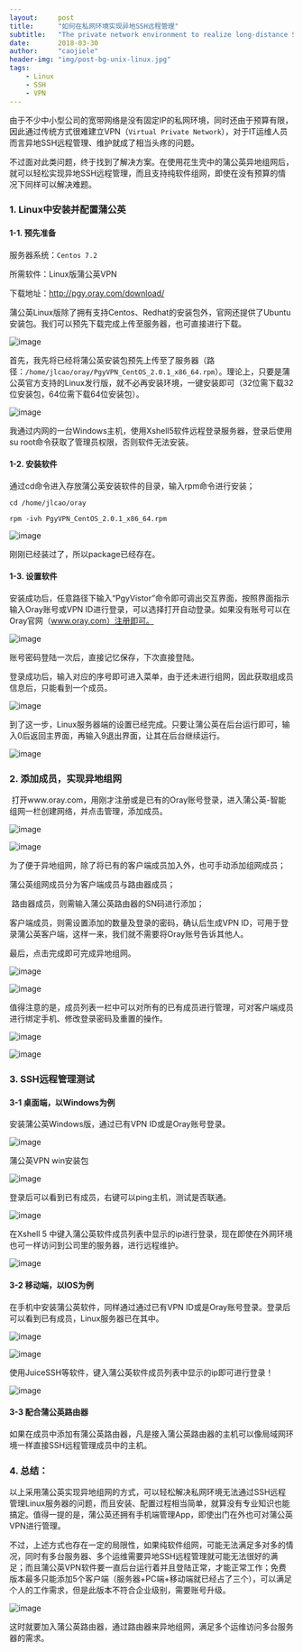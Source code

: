 ```yaml
---
layout:     post
title:      "如何在私网环境实现异地SSH远程管理"
subtitle:   "The private network environment to realize long-distance SSH remote management."
date:       2018-03-30
author:     "caojiele"
header-img: "img/post-bg-unix-linux.jpg"
tags:
    - Linux
    - SSH
    - VPN
---
```


由于不少中小型公司的宽带网络是没有固定IP的私网环境，同时还由于预算有限，因此通过传统方式很难建立VPN（`Virtual Private Network`），对于IT运维人员而言异地SSH远程管理、维护就成了相当头疼的问题。 

不过面对此类问题，终于找到了解决方案。在使用花生壳中的蒲公英异地组网后，就可以轻松实现异地SSH远程管理，而且支持纯软件组网，即使在没有预算的情况下同样可以解决难题。

### 1. Linux中安装并配置蒲公英

#### 1-1. 预先准备

服务器系统：`Centos 7.2`

所需软件：Linux版蒲公英VPN

下载地址：http://pgy.oray.com/download/

蒲公英Linux版除了拥有支持Centos、Redhat的安装包外，官网还提供了Ubuntu安装包。我们可以预先下载完成上传至服务器，也可直接进行下载。

![image](http://upload-images.jianshu.io/upload_images/6039661-1098da0577d488e0?imageMogr2/auto-orient/strip%7CimageView2/2/w/1240)

首先，我先将已经将蒲公英安装包预先上传至了服务器（路径：`/home/jlcao/oray/PgyVPN_CentOS_2.0.1_x86_64.rpm`）。理论上，只要是蒲公英官方支持的Linux发行版，就不必再安装环境，一键安装即可（32位需下载32位安装包，64位需下载64位安装包）。

![image](http://upload-images.jianshu.io/upload_images/6039661-374b3705e200763f?imageMogr2/auto-orient/strip%7CimageView2/2/w/1240)

我通过内网的一台Windows主机，使用Xshell5软件远程登录服务器，登录后使用su root命令获取了管理员权限，否则软件无法安装。

#### 1-2. 安装软件

通过cd命令进入存放蒲公英安装软件的目录，输入rpm命令进行安装；

`cd /home/jlcao/oray`

`rpm -ivh PgyVPN_CentOS_2.0.1_x86_64.rpm`

![image](http://upload-images.jianshu.io/upload_images/6039661-dbf4f59b4637f888?imageMogr2/auto-orient/strip%7CimageView2/2/w/1240)

刚刚已经装过了，所以package已经存在。

#### 1-3. 设置软件

安装成功后，任意路径下输入“PgyVistor”命令即可调出交互界面，按照界面指示输入Oray账号或VPN ID进行登录，可以选择打开自动登录。如果没有账号可以在Oray官网（www.oray.com）注册即可。

![image](http://upload-images.jianshu.io/upload_images/6039661-3f399ee0c362ec22?imageMogr2/auto-orient/strip%7CimageView2/2/w/1240)

账号密码登陆一次后，直接记忆保存，下次直接登陆。

登录成功后，输入对应的序号即可进入菜单，由于还未进行组网，因此获取组成员信息后，只能看到一个成员。

![image](http://upload-images.jianshu.io/upload_images/6039661-7038a0dad7ee56c9?imageMogr2/auto-orient/strip%7CimageView2/2/w/1240)

到了这一步，Linux服务器端的设置已经完成。只要让蒲公英在后台运行即可，输入0后返回主界面，再输入9退出界面，让其在后台继续运行。

![image](http://upload-images.jianshu.io/upload_images/6039661-e34527a91fd81e91?imageMogr2/auto-orient/strip%7CimageView2/2/w/1240)

### 2. 添加成员，实现异地组网

 打开www.oray.com，用刚才注册或是已有的Oray账号登录，进入蒲公英-智能组网一栏创建网络，并点击管理，添加成员。

![image](http://upload-images.jianshu.io/upload_images/6039661-780db91d55fddd1b?imageMogr2/auto-orient/strip%7CimageView2/2/w/1240)

![image](http://upload-images.jianshu.io/upload_images/6039661-90294dbf2ba066b6?imageMogr2/auto-orient/strip%7CimageView2/2/w/1240)

为了便于异地组网，除了将已有的客户端成员加入外，也可手动添加组网成员；

蒲公英组网成员分为客户端成员与路由器成员；

 路由器成员，则需输入蒲公英路由器的SN码进行添加；

客户端成员，则需设置添加的数量及登录的密码，确认后生成VPN ID，可用于登录蒲公英客户端，这样一来，我们就不需要将Oray账号告诉其他人。

最后，点击完成即可完成异地组网。

![image](http://upload-images.jianshu.io/upload_images/6039661-90c7e6df92b09e1d?imageMogr2/auto-orient/strip%7CimageView2/2/w/1240)

![image](http://upload-images.jianshu.io/upload_images/6039661-699006ab6d630efc?imageMogr2/auto-orient/strip%7CimageView2/2/w/1240)

值得注意的是，成员列表一栏中可以对所有的已有成员进行管理，可对客户端成员进行绑定手机、修改登录密码及重置的操作。

![image](http://upload-images.jianshu.io/upload_images/6039661-b45ae2cc4daadc35?imageMogr2/auto-orient/strip%7CimageView2/2/w/1240)

![image](http://upload-images.jianshu.io/upload_images/6039661-51ba3875cfb4638f?imageMogr2/auto-orient/strip%7CimageView2/2/w/1240)

### 3. SSH远程管理测试

#### 3-1 桌面端，以Windows为例

安装蒲公英Windows版，通过已有VPN ID或是Oray账号登录。

![image](http://upload-images.jianshu.io/upload_images/6039661-9e8234e794cbd157?imageMogr2/auto-orient/strip%7CimageView2/2/w/1240)

蒲公英VPN win安装包

![image](http://upload-images.jianshu.io/upload_images/6039661-77c9a8abd1793746?imageMogr2/auto-orient/strip%7CimageView2/2/w/1240)

登录后可以看到已有成员，右键可以ping主机，测试是否联通。

![image](http://upload-images.jianshu.io/upload_images/6039661-26773b0f42f53041?imageMogr2/auto-orient/strip%7CimageView2/2/w/1240)

在Xshell 5 中键入蒲公英软件成员列表中显示的ip进行登录，现在即使在外网环境也可一样访问到公司里的服务器，进行远程维护。

![image](http://upload-images.jianshu.io/upload_images/6039661-5020b6b5dd1a73c9?imageMogr2/auto-orient/strip%7CimageView2/2/w/1240)

#### 3-2 移动端，以IOS为例

在手机中安装蒲公英软件，同样通过通过已有VPN ID或是Oray账号登录。登录后可以看到已有成员，Linux服务器已在其中。

![image](http://upload-images.jianshu.io/upload_images/6039661-1c099f7c939848ea?imageMogr2/auto-orient/strip%7CimageView2/2/w/1240)

![image](http://upload-images.jianshu.io/upload_images/6039661-28c00d80c3e1d5a1?imageMogr2/auto-orient/strip%7CimageView2/2/w/1240)

使用JuiceSSH等软件，键入蒲公英软件成员列表中显示的ip即可进行登录！

![image](http://upload-images.jianshu.io/upload_images/6039661-a78bcff2bd24a6df?imageMogr2/auto-orient/strip%7CimageView2/2/w/1240)

#### 3-3 配合蒲公英路由器

如果在成员中添加有蒲公英路由器，凡是接入蒲公英路由器的主机可以像局域网环境一样直接SSH远程管理成员中的主机。

### 4. 总结：

以上采用蒲公英实现异地组网的方式，可以轻松解决私网环境无法通过SSH远程管理Linux服务器的问题，而且安装、配置过程相当简单，就算没有专业知识也能搞定。值得一提的是，蒲公英还拥有手机端管理App，即使出门在外也可对蒲公英VPN进行管理。

不过，上述方式也存在一定的局限性，如果纯软件组网，可能无法满足多对多的情况，同时有多台服务器、多个运维需要异地SSH远程管理就可能无法很好的满足；而且蒲公英VPN软件要一直后台运行着并且登陆正常，才能正常工作；免费版本最多只能添加5个客户端（服务器+PC端+移动端就已经占了三个），可以满足个人的工作需求，但是此版本不符合企业级别，需要账号升级。

![image](http://upload-images.jianshu.io/upload_images/6039661-90df7c3ccc9439a7?imageMogr2/auto-orient/strip%7CimageView2/2/w/1240)

这时就要加入蒲公英路由器，通过路由器来异地组网，满足多个运维访问多台服务器的需求。
